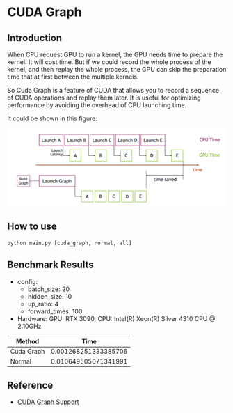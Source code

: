 # CUDA Graph

## Introduction

When CPU request GPU to run a kernel, the GPU needs time to prepare the kernel. It will cost time. But if we could record the whole process of the kernel, and then replay the whole process, the GPU can skip the preparation time that at first between the multiple kernels.

So Cuda Graph is a feature of CUDA that allows you to record a sequence of CUDA operations and replay them later. It is useful for optimizing performance by avoiding the overhead of CPU launching time.

It could be shown in this figure:

![CUDA Graph](../../../assets/cuda_graph.png)

## How to use

```bash
python main.py [cuda_graph, normal, all]
```

## Benchmark Results

- config:
  - batch_size: 20
  - hidden_size: 10
  - up_ratio: 4
  - forward_times: 100
- Hardware: GPU: RTX 3090, CPU: Intel(R) Xeon(R) Silver 4310 CPU @ 2.10GHz

| Method | Time |
|--------|------|
| Cuda Graph | 0.001268251333385706|
| Normal | 0.010649505071341991 |

## Reference

- [CUDA Graph Support](https://hebiao064.github.io/fa3-attn-backend-basic#0x3-cuda-graph-support)
